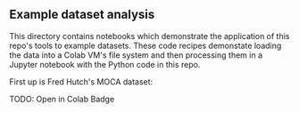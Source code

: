 ## Example dataset analysis


This directory contains notebooks which demonstrate the application of
this repo's tools to example datasets. These code recipes demonstate
loading the data into a Colab VM's file system and then processing them
in a Jupyter notebook with the Python code in this repo.

First up is Fred Hutch's MOCA dataset:

TODO: Open in Colab Badge